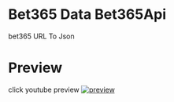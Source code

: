 # Bet365 Data Bet365Api 
bet365 URL To Json
# Preview
click youtube preview
[![preview](https://i.ytimg.com/vi/IY_BWrcXgXA/maxresdefault.jpg)](https://www.youtube.com/watch?v=IY_BWrcXgXAE)
